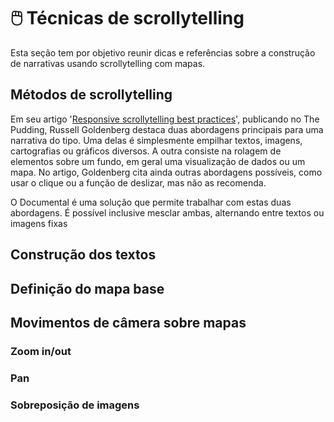 # 🖱️ Técnicas de scrollytelling

Esta seção tem por objetivo reunir dicas e referências sobre a construção de narrativas usando scrollytelling com mapas.

## Métodos de scrollytelling
Em seu artigo '[Responsive scrollytelling best practices](https://pudding.cool/process/responsive-scrollytelling/)', publicando no The Pudding, Russell Goldenberg destaca duas abordagens principais para uma narrativa do tipo. Uma delas é simplesmente empilhar textos, imagens, cartografias ou gráficos diversos. A outra consiste na rolagem de elementos sobre um fundo, em geral uma visualização de dados ou um mapa. No artigo, Goldenberg cita ainda outras abordagens possíveis, como usar o clique ou a função de deslizar, mas não as recomenda.

O Documental é uma solução que permite trabalhar com estas duas abordagens. É possível inclusive mesclar ambas, alternando entre textos ou imagens fixas

## Construção dos textos

## Definição do mapa base

## Movimentos de câmera sobre mapas

### Zoom in/out

### Pan

### Sobreposição de imagens




